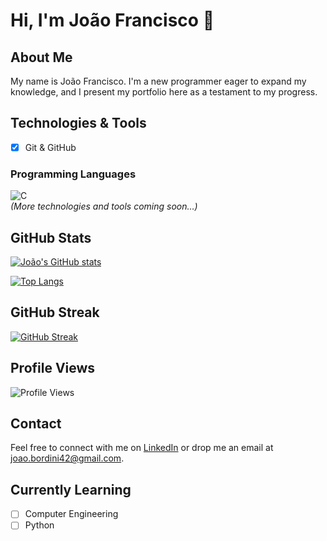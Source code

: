 # Hi, I'm João Francisco 👋

## About Me
My name is João Francisco. I'm a new programmer eager to expand my knowledge, and I present my portfolio here as a testament to my progress.

## Technologies & Tools
- [x] Git & GitHub

### Programming Languages
![C](https://img.shields.io/badge/C-BB86FC.svg?style=flat&logo=c&logoColor=000000)  
*(More technologies and tools coming soon…)*

## GitHub Stats
[![João's GitHub stats](https://github-readme-stats.vercel.app/api?username=JFScripts&show_icons=true&bg_color=000000&title_color=BB86FC&text_color=FFFFFF&icon_color=BB86FC)](https://github.com/JFScripts)

[![Top Langs](https://github-readme-stats.vercel.app/api/top-langs/?username=JFScripts&layout=compact&bg_color=000000&title_color=BB86FC&text_color=FFFFFF&icon_color=BB86FC)](https://github.com/JFScripts)

## GitHub Streak
[![GitHub Streak](https://github-readme-streak-stats.herokuapp.com/?user=JFScripts&background=000000&ring=BB86FC&fire=BB86FC&currStreakNum=BB86FC&sideNums=FFFFFF&sideLabels=FFFFFF)](https://github.com/JFScripts)

## Profile Views
![Profile Views](https://komarev.com/ghpvc/?username=JFScripts&color=BB86FC)

## Contact
Feel free to connect with me on [LinkedIn](https://www.linkedin.com/in/joao-francisco-bordini-ferreira) or drop me an email at [joao.bordini42@gmail.com](mailto:joao.bordini42@gmail.com).

## Currently Learning
- [ ] Computer Engineering
- [ ] Python
